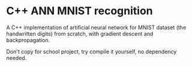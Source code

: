# C++ ANN MNIST recognition
A C++ implementation of artificial neural network for MNIST dataset (the handwritten digits) from scratch, with gradient descent and backpropagation.

Don't copy for school project, try compile it yourself, no dependency needed.

